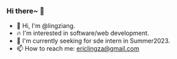 <!--
**<img align="right" src="https://github-readme-stats.vercel.app/api?username=FrostLingz&show_icons=true&icon_color=CE1D2D&text_color=718096&bg_color=ffffff&hide_title=true" /> 
-->

### Hi there~ 👋

<!--
**FrostLingz/FrostLingz** is a ✨ _special_ ✨ repository because its `README.md` (this file) appears on your GitHub profile.

Here are some ideas to get you started:

- 🔭 I’m currently working on ...
- 🌱 I’m currently learning ...
- 👯 I’m looking to collaborate on ...
- 🤔 I’m looking for help with ...
- 💬 Ask me about ...
- 📫 How to reach me: ...
- 😄 Pronouns: ...
- ⚡ Fun fact: ...
-->

- 🌱 Hi, I'm @lingziang.  
- 🔥 I'm interested in software/web development.  
- 🔭 I'm currently seeking for sde intern in Summer2023.  
- 📫 How to reach me: ericlingza@gmail.com  
